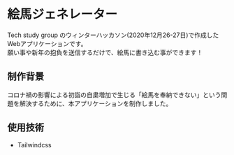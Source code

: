# 絵馬ジェネレーター

Tech study group のウィンターハッカソン(2020年12月26-27日)で作成したWebアプリケーションです。<br>
願い事や新年の抱負を送信するだけで、絵馬に書き込む事ができます！<br>

## 制作背景

コロナ禍の影響による初詣の自粛増加で生じる「絵馬を奉納できない」という問題を解決するために、本アプリケーションを制作しました。

## 使用技術

- Tailwindcss
